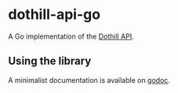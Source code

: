 # dothill-api-go

A Go implementation of the [Dothill API](https://www.seagate.com/files/dothill-content/support/documentation/AssuredSAN_4004_Series_CLI_Reference_Guide_GL105.pdf).

## Using the library

A minimalist documentation is available on [godoc](https://godoc.org/github.com/enix/dothill-api-go).
